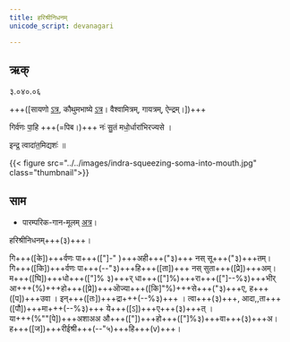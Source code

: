 ```yaml
---
title: हरिश्रीनिधनम्  
unicode_script: devanagari  

---
```


## ऋक्

३.०४०.०६

+++([सायणो [ऽत्र](https://archive.org/stream/RgVedaWithSayanasCommentaryPart2/rv_sayanabhasya_part2#page/n444/mode/1up&sa=D&ust=1542406658546000), कौथुमभाष्ये [ऽत्र](https://archive.org/details/SamaVedaSanhitaWithSayanabhashyaVolume1SatyavrataSamasrami1874bis_201804/page/n477)। वैश्वामित्रम्, गायत्रम्, ऐन्द्रम्।])+++

गिर्व॑णः पा॒हि +++(=पिब।)+++ नः॑ सु॒तं मधो॒र्धारा॑भिरज्यसे ।

इन्द्र॒ त्वादा॑त॒मिद्यशः॑ ॥

{{< figure src="../../images/indra-squeezing-soma-into-mouth.jpg"  class="thumbnail">}}

## साम

- पारम्परिक-गान-मूलम् [अत्र](https://archive.org/stream/sAmaveda-jaiminIya-paravastu-paramparA-docs/AASHEERVACHANA%20SAAMAANI%23mode/1up&sa=D&ust=1542406658547000)।
<div class="audioEmbed"  caption="रामानुजार्यः 1974 " src="https://archive
.org/download/jaiminIya-sAma-gAna-paravastu-tradition-rAmAnuja/hari-shrI-nidhanam.mp3"></div>
<div class="audioEmbed"  caption="गोपालार्यः 2015  " src="https://archive
.org/download/jaiminIya-sAma-gAna-paravastu-tradition-gopAla-2015/hari-shrI-nidhanam.mp3"></div>
<div class="audioEmbed"  caption="गोपालपवनयोर् अनुवचनम् 2015 1x" src="https://archive
.org/download/jaiminIya-sAma-gAna-paravastu-tradition-anuvachanam-gopAla-pavana-2015/hari-shrI-nidhanam.mp3"></div>
<div class="audioEmbed"  caption="गोपालपवनयोर् अनुवचनम् 2015 1.5x" src="https://archive
.org/download/jaiminIya-sAma-gAna-paravastu-tradition-anuvachanam-gopAla-pavana-2015-150p-speed/hari-shrI-nidhanam.mp3"></div>

हरिश्रीनिधनम्+++(३)+++।

गि+++([के])+++र्वणः पा+++(["]-" )+++अही+++("३)+++ नस् सू+++("३)+++तम्।  
गि+++([कि])+++र्वणः पा+++(--"३)+++हि+++([ता])+++ नस् सुता+++([प्रे])+++अम्।  
म+++([घि])+++धो+++(["]% ३)+++र् धा+++(["]%)+++रा+++(["]--%३)+++भीर् आ+++(%)+++हो+++([प्रे])+++ऒज्या+++([कि]"%)+++से+++("३)+++ए, ह+++([प])+++उवा ।
इन्+++([तः])+++द्रा+++(--%३)+++ । त्वा+++(३)+++, आदा,,ता+++([पौ])+++मा+++(--%३)+++ ये+++([ऽ])+++ए+++(३)+++त् ।  
या+++(%""[पे])+++अशाअअ औ+++(["])+++हो+++(["]%३)+++वा+++(३)+++अ।  
ह+++([ज])+++रीईश्री+++(--"५)+++हि+++(v)+++।  